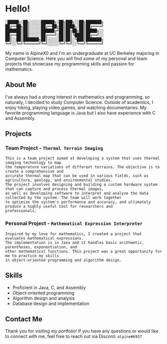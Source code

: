 # Hello!

```
░█████╗░██╗░░░░░██████╗░██╗███╗░░██╗███████╗
██╔══██╗██║░░░░░██╔══██╗██║████╗░██║██╔════╝
███████║██║░░░░░██████╔╝██║██╔██╗██║█████╗░░
██╔══██║██║░░░░░██╔═══╝░██║██║╚████║██╔══╝░░
██║░░██║███████╗██║░░░░░██║██║░╚███║███████╗
╚═╝░░╚═╝╚══════╝╚═╝░░░░░╚═╝╚═╝░░╚══╝╚══════╝
```

My name is AlpineX0 and I'm an undergraduate at UC Berkeley majoring in Computer Science. Here you will find some of my personal and team projects that showcase my programming skills and passion for mathematics.

## About Me

I've always had a strong interest in mathematics and programming, so naturally, I decided to study Computer Science. Outside of academics, I enjoy hiking, playing video games, and watching documentaries. My favorite programming language is Java but I also have experience with C and Assembly.

## Projects

### Team Project - `Thermal Terrain Imaging`
```
This is a team project aimed at developing a system that uses thermal imaging technology to map 
the temperature variations of different terrains. The objective is to create a comprehensive and 
accurate thermal map that can be used in various fields, such as agriculture, geology, and environmental studies. 
The project involves designing and building a custom hardware system that can capture and process thermal images, 
as well as developing software to interpret and analyze the data collected by the system. The team will work together 
to optimize the system's performance and accuracy, and ultimately produce a highly useful tool for researchers and 
professionals.
```
### Personal Project - `Mathematical Expression Interpreter`
```
Inspired by my love for mathematics, I created a project that evaluates mathematical expressions. 
The implementation is in Java and it handles basic arithmetic, parentheses, exponentiation, and 
other mathematical functions. This project was a great opportunity for me to practice my skills 
in object-oriented programming and algorithm design.
```
## Skills

- Proficient in Java, C, and Assembly
- Object-oriented programming
- Algorithm design and analysis
- Database design and implementation

## Contact Me

Thank you for visiting my portfolio! If you have any questions or would like to connect with me, feel free to reach out via Discord: `alpine#6937`
